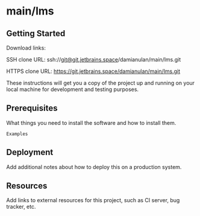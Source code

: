 # main/lms



## Getting Started

Download links:

SSH clone URL: ssh://git@git.jetbrains.space/damianulan/main/lms.git

HTTPS clone URL: https://git.jetbrains.space/damianulan/main/lms.git



These instructions will get you a copy of the project up and running on your local machine for development and testing purposes.

## Prerequisites

What things you need to install the software and how to install them.

```
Examples
```

## Deployment

Add additional notes about how to deploy this on a production system.

## Resources

Add links to external resources for this project, such as CI server, bug tracker, etc.
